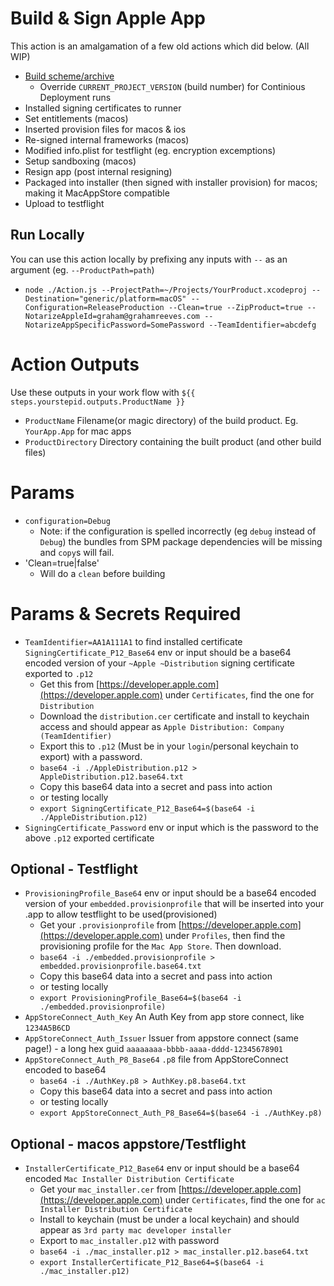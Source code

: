 Build & Sign Apple App
====================
This action is an amalgamation of a few old actions which did below. (All WIP)

- [Build scheme/archive](https://github.com/NewChromantics/PopAction_BuildApple)
  - Override `CURRENT_PROJECT_VERSION` (build number) for Continious Deployment runs
- Installed signing certificates to runner
- Set entitlements (macos)
- Inserted provision files for macos & ios
- Re-signed internal frameworks (macos)
- Modified info.plist for testflight (eg. encryption excemptions)
- Setup sandboxing (macos)
- Resign app (post internal resigning)
- Packaged into installer (then signed with installer provision) for macos; making it MacAppStore compatible
- Upload to testflight

Run Locally
---------------
You can use this action locally by prefixing any inputs with `--` as an argument (eg. `--ProductPath=path`)
- `node ./Action.js --ProjectPath=~/Projects/YourProduct.xcodeproj --Destination="generic/platform=macOS" --Configuration=ReleaseProduction --Clean=true --ZipProduct=true --NotarizeAppleId=graham@grahamreeves.com --NotarizeAppSpecificPassword=SomePassword --TeamIdentifier=abcdefg `


Action Outputs
==================
Use these outputs in your work flow with `${{ steps.yourstepid.outputs.ProductName }}`
- `ProductName` Filename(or magic directory) of the build product. Eg. `YourApp.App` for mac apps
- `ProductDirectory` Directory containing the built product (and other build files)


Params
==============
- `configuration=Debug`
	- Note: if the configuration is spelled incorrectly (eg `debug` instead of `Debug`) the bundles from
		SPM package dependencies will be missing and `copy`s will fail.
- 'Clean=true|false'
	- Will do a `clean` before building


Params & Secrets Required
===================
- `TeamIdentifier=AA1A111A1` to find installed certificate
`SigningCertificate_P12_Base64` env or input should be a base64 encoded version of your `~Apple ~Distribution` signing certificate exported to `.p12`
	- Get this from [https://developer.apple.com](https://developer.apple.com) under `Certificates`, find the one for `Distribution`
	- Download the `distribution.cer` certificate and install to keychain access and should appear as `Apple Distribution: Company (TeamIdentifier)`
	- Export this to `.p12` (Must be in your `login`/personal keychain to export) with a password.
	- `base64 -i ./AppleDistribution.p12 > AppleDistribution.p12.base64.txt`
	- Copy this base64 data into a secret and pass into action
	- or testing locally
	- `export SigningCertificate_P12_Base64=$(base64 -i ./AppleDistribution.p12)`
- `SigningCertificate_Password` env or input which is the password to the above `.p12` exported certificate

Optional - Testflight
--------------------
- `ProvisioningProfile_Base64` env or input should be a base64 encoded version of your `embedded.provisionprofile` that will be inserted into your .app to allow testflight to be used(provisioned)
	- Get your `.provisionprofile` from [https://developer.apple.com](https://developer.apple.com) under `Profiles`, then find the provisioning profile for the `Mac App Store`. Then download.
	- `base64 -i ./embedded.provisionprofile > embedded.provisionprofile.base64.txt`
	- Copy this base64 data into a secret and pass into action
	- or testing locally
	- `export ProvisioningProfile_Base64=$(base64 -i ./embedded.provisionprofile)`
- `AppStoreConnect_Auth_Key` An Auth Key from app store connect, like `1234A5B6CD`
- `AppStoreConnect_Auth_Issuer` Issuer from appstore connect (same page!) - a long hex guid `aaaaaaaa-bbbb-aaaa-dddd-12345678901`
- `AppStoreConnect_Auth_P8_Base64` `.p8` file from AppStoreConnect encoded to base64
	- `base64 -i ./AuthKey.p8 > AuthKey.p8.base64.txt`
	- Copy this base64 data into a secret and pass into action
	- or testing locally
	- `export AppStoreConnect_Auth_P8_Base64=$(base64 -i ./AuthKey.p8)`

Optional - macos appstore/Testflight
-----------------------
- `InstallerCertificate_P12_Base64` env or input should be a base64 encoded `Mac Installer Distribution Certificate`
	- Get your `mac_installer.cer` from [https://developer.apple.com](https://developer.apple.com) under `Certificates`, find the one for `ac Installer Distribution Certificate`
	- Install to keychain (must be under a local keychain) and should appear as `3rd party mac developer installer`
	- Export to `mac_installer.p12` with password
	- `base64 -i ./mac_installer.p12 > mac_installer.p12.base64.txt`
	- `export InstallerCertificate_P12_Base64=$(base64 -i ./mac_installer.p12)`
